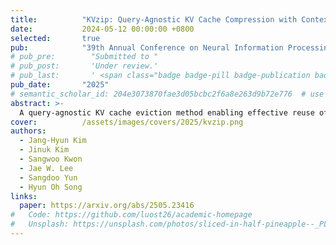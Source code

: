 ```yaml
---
title:          "KVzip: Query-Agnostic KV Cache Compression with Context Reconstruction"
date:           2024-05-12 00:00:00 +0800
selected:       true
pub:            "39th Annual Conference on Neural Information Processing Systems (NeurIPS)"
# pub_pre:        "Submitted to "
# pub_post:       'Under review.'
# pub_last:       ' <span class="badge badge-pill badge-publication badge-success">Spotlight</span>'
pub_date:       "2025"
# semantic_scholar_id: 204e3073870fae3d05bcbc2f6a8e263d9b72e776  # use this to retrieve citation count
abstract: >-
  A query-agnostic KV cache eviction method enabling effective reuse of compressed KV caches across diverse queries. KVzip quantifies the importance of a KV pair using the underlying LLM to reconstruct original contexts from cached KV pairs, subsequently evicting pairs with lower importance.
cover:          /assets/images/covers/2025/kvzip.png
authors:
  - Jang-Hyun Kim
  - Jinuk Kim
  - Sangwoo Kwon
  - Jae W. Lee
  - Sangdoo Yun
  - Hyun Oh Song
links:
  paper: https://arxiv.org/abs/2505.23416
#   Code: https://github.com/luost26/academic-homepage
#   Unsplash: https://unsplash.com/photos/sliced-in-half-pineapple--_PLJZmHZzk
---
```


